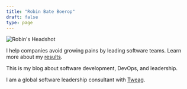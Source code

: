 ```yaml
---
title: "Robin Bate Boerop"
draft: false
type: page
---
```


<div class="flex-ns justify-between">
<div class="w-50-ns">

![Robin's Headshot](/images/robinbb-profile-photo-bw.jpeg)

</div>
<div class="w-50-ns ml3">

I help companies avoid growing pains by leading software teams. Learn more
about my [results](/results/).

This is my blog about software development, DevOps, and leadership.

I am a global software leadership consultant with [Tweag](https://tweag.io/).

</div>
</div>
